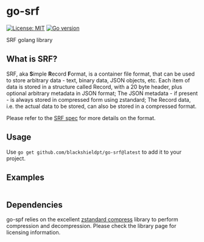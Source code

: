 # go-srf

[![License: MIT](https://img.shields.io/badge/License-MIT-blue.svg)](https://opensource.org/licenses/MIT)
[![Go version](https://img.shields.io/badge/Go-≥1.22.2-blue)](https://go.dev/)


SRF golang library

## What is SRF?

SRF, aka **S**imple **R**ecord **F**ormat, is a container file format, that can be used to store arbitrary data - text, 
binary data, JSON objects, etc. Each item of data is stored in a structure called Record, with a 20 byte header, plus
optional arbitrary metadata in JSON format; The JSON metadata - if present - is always stored in compressed form using
zstandard; The Record data, i.e. the actual data to be stored, can also be stored in a compressed format.

Please refer to the [SRF spec](https://github.com/blackshieldpt/srf-spec) for more details on the format.

## Usage
Use ```go get github.com/blackshieldpt/go-srf@latest``` to add it to your project.

## Examples
```go
```

## Dependencies

go-spf relies on the excellent [zstandard compress](https://github.com/klauspost/compress) library to perform 
compression and decompression. Please check the library page for licensing information.
